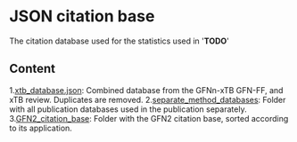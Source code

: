 # JSON citation base
The citation database used for the statistics used in '**TODO**'

## Content
1.[xtb_database.json](https://github.com/grimme-lab/GFN2_citation_base/blob/master/xtb_database.json): Combined database from the GFNn-xTB GFN-FF, and xTB review. Duplicates are removed.
2.[separate_method_databases](https://github.com/grimme-lab/GFN2_citation_base/tree/master/separate_method_databases): Folder with all publication databases used in the publication separately.
3.[GFN2_citation_base](https://github.com/grimme-lab/GFN2_citation_base/tree/master/GFN2_database): Folder with the GFN2 citation base, sorted according to its application.
